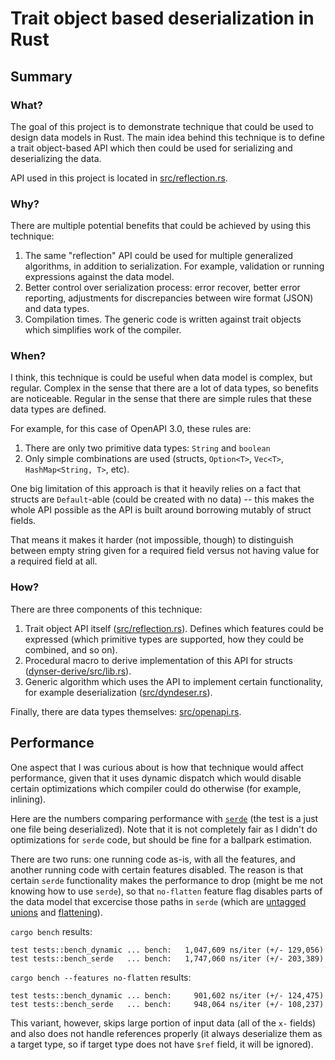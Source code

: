 # Trait object based deserialization in Rust

## Summary

### What?

The goal of this project is to demonstrate technique that could be used to design data models in Rust. The main idea
behind this technique is to define a trait object-based API which then could be used for serializing and deserializing
the data.

API used in this project is located in [src/reflection.rs](src/reflection.rs).

### Why?

There are multiple potential benefits that could be achieved by using this technique:

1. The same "reflection" API could be used for multiple generalized algorithms, in addition to serialization. For
example, validation or running expressions against the data model.
2. Better control over serialization process: error recover, better error reporting, adjustments for discrepancies
between wire format (JSON) and data types. 
3. Compilation times. The generic code is written against trait objects which simplifies work of the compiler. 

### When?

I think, this technique is could be useful when data model is complex, but regular. Complex in the sense that there are
a lot of data types, so benefits are noticeable. Regular in the sense that there are simple rules that these data types
are defined.

For example, for this case of OpenAPI 3.0, these rules are:

1. There are only two primitive data types: `String` and `boolean`
2. Only simple combinations are used (structs, `Option<T>`, `Vec<T>`, `HashMap<String, T>`, etc).

One big limitation of this approach is that it heavily relies on a fact that structs are `Default`-able (could be
created with no data) -- this makes the whole API possible as the API is built around borrowing mutably of struct fields.

That means it makes it harder (not impossible, though) to distinguish between empty string given for a required field
versus not having value for a required field at all.

### How?

There are three components of this technique:

1. Trait object API itself ([src/reflection.rs](src/reflection.rs)). Defines which features could be expressed (which primitive types
are supported, how they could be combined, and so on).
2. Procedural macro to derive implementation of this API for structs ([dynser-derive/src/lib.rs](dynser-derive/src/lib.rs)).
3. Generic algorithm which uses the API to implement certain functionality, for example deserialization ([src/dyndeser.rs](src/dyndeser.rs)).

Finally, there are data types themselves: [src/openapi.rs](src/openapi.rs).

## Performance

One aspect that I was curious about is how that technique would affect performance, given that it uses dynamic dispatch
which would disable certain optimizations which compiler could do otherwise (for example, inlining).

Here are the numbers comparing performance with [`serde`](http://serde.rs) (the test is a just one file being
deserialized). Note that it is not completely fair as I didn't do optimizations for `serde` code, but should be fine for
a ballpark estimation.

There are two runs: one running code as-is, with all the features, and another running code with certain features
disabled. The reason is that certain `serde` functionality makes the performance to drop (might be me not knowing how
to use `serde`), so that `no-flatten` feature flag disables parts of the data model that excercise those paths in `serde`
(which are [untagged unions](https://serde.rs/enum-representations.html#untagged) and [flattening](https://serde.rs/attr-flatten.html)).

`cargo bench` results:

```
test tests::bench_dynamic ... bench:   1,047,609 ns/iter (+/- 129,056)
test tests::bench_serde   ... bench:   1,747,060 ns/iter (+/- 203,389)
```

`cargo bench --features no-flatten` results:

```
test tests::bench_dynamic ... bench:     901,602 ns/iter (+/- 124,475)
test tests::bench_serde   ... bench:     948,064 ns/iter (+/- 108,237)
```

This variant, however, skips large portion of input data (all of the `x-` fields) and also does not handle references
properly (it always deserialize them as a target type, so if target type does not have `$ref` field, it will be ignored).
